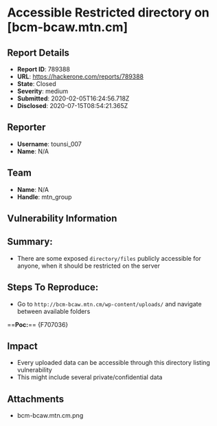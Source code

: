 # Accessible Restricted directory on [bcm-bcaw.mtn.cm]

## Report Details
- **Report ID**: 789388
- **URL**: https://hackerone.com/reports/789388
- **State**: Closed
- **Severity**: medium
- **Submitted**: 2020-02-05T16:24:56.718Z
- **Disclosed**: 2020-07-15T08:54:21.365Z

## Reporter
- **Username**: tounsi_007
- **Name**: N/A

## Team
- **Name**: N/A
- **Handle**: mtn_group

## Vulnerability Information
## Summary:
* There are some exposed `directory/files` publicly accessible for anyone, when it should be restricted on the server

## Steps To Reproduce:
* Go to `http://bcm-bcaw.mtn.cm/wp-content/uploads/` and navigate between available folders

==**Poc:**== {F707036}

## Impact

>
* Every uploaded data can be accessible through this directory listing vulnerability
* This might include several private/confidential data
>

## Attachments
- bcm-bcaw.mtn.cm.png
